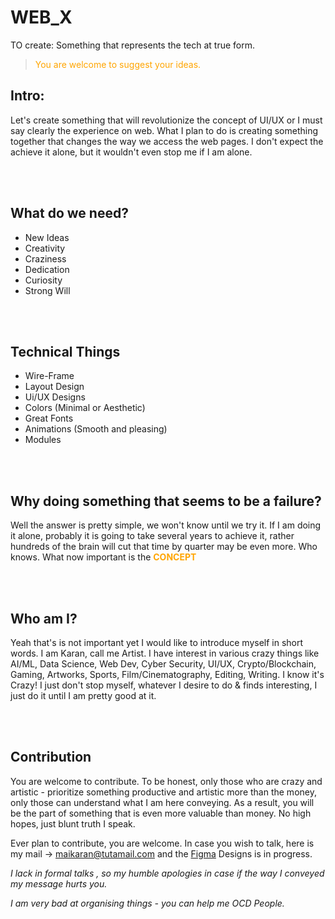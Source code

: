 # WEB_X
TO create: Something that represents the tech at true form.

> <span style="color: orange"> You are welcome to suggest your ideas.</span>

## Intro:
Let's create something that will revolutionize the concept of UI/UX or I must say clearly the experience on web. What I plan to do is creating something together that changes the way we access the web pages. I don't expect the achieve it alone, but it wouldn't even stop me if I am alone.

<br/>
<br/>


## What do we need?
- New Ideas
- Creativity
- Craziness
- Dedication
- Curiosity
- Strong Will

  
<br/>
<br/>


## Technical Things
- Wire-Frame
- Layout Design
- Ui/UX Designs
- Colors (Minimal or Aesthetic)
- Great Fonts 
- Animations (Smooth and pleasing)
- Modules


<br/>
<br/>



## Why doing something that seems to be a failure?
Well the answer is pretty simple, we won't know until we try it. If I am doing it alone, probably it is going to take several years to achieve it, rather hundreds of the brain will cut that time by quarter may be even more. Who knows. What now important is the <span style="color: orange"> <strong> CONCEPT </strong> </span>


<br/>
<br/>


## Who am I?
Yeah that's is not important yet I would like to introduce myself in short words. I am Karan, call me Artist. I have interest in various crazy things like AI/ML, Data Science, Web Dev, Cyber Security, UI/UX, Crypto/Blockchain, Gaming, Artworks, Sports, Film/Cinematography, Editing, Writing. I know it's Crazy! I just don't stop myself, whatever I desire to do & finds interesting, I just do it until I am pretty good at it.


<br/>
<br/>


## Contribution
You are welcome to contribute. To be honest, only those who are crazy and artistic - prioritize something productive and artistic more than the money, only those can understand what I am here conveying. As a result, you will be the part of something that is even more valuable than money. No high hopes, just blunt truth I speak.

Ever plan to contribute, you are welcome. In case you wish to talk, here is my mail -> maikaran@tutamail.com
and the [Figma](https://www.figma.com/design/ON9WASAjirP1IcarjqNRny/Portfolio-2025?node-id=0-1&t=OpSHv5Cuszqmbp4s-1) Designs is in progress.
</br>

_I lack in formal talks , so my humble apologies in case if the way I conveyed my message hurts you._

_I am very bad at organising things - you can help me OCD People._
